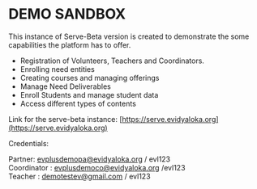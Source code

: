 # DEMO SANDBOX

This instance of Serve-Beta version is created to demonstrate the some capabilities the platform has to offer.&#x20;

* Registration of Volunteers, Teachers and Coordinators.&#x20;
* Enrolling need entities
* Creating courses and managing offerings
* Manage Need Deliverables
* Enroll Students and manage student data
* Access different types of contents

Link for the serve-beta instance: [https://serve.evidyaloka.org](https://serve.evidyaloka.org)



Credentials:

Partner: [evplusdemopa@evidyaloka.org](mailto:evplusdemopa@evidyaloka.org) / evl123\
Coordinator : [evplusdemoco@evidyaloka.org](mailto:evplusdemoco@evidyaloka.org) /evl123\
Teacher : [demotestev@gmail.com](mailto:demotestev@gmail.com) / evl123

&#x20;

